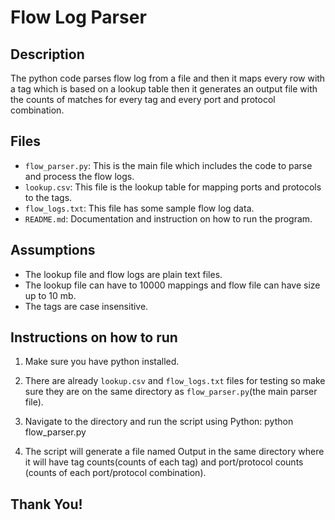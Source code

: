 # Flow Log Parser

## Description

The python code parses flow log from a file and then it maps every row with a tag which is based on a lookup table then it generates an output file with the counts of matches for every tag and every port and protocol combination.

## Files

- `flow_parser.py`: This is the main file which includes the code to parse and process the flow logs.
- `lookup.csv`: This file is the lookup table for mapping ports and protocols to the tags.
- `flow_logs.txt`: This file has some sample flow log data.
- `README.md`: Documentation and instruction on how to run the program.

## Assumptions

- The lookup file and flow logs are plain text files.
- The lookup file can have to 10000 mappings and flow file can have size up to 10 mb.
- The tags are case insensitive.

## Instructions on how to run

1. Make sure you have python installed.
2. There are already `lookup.csv` and `flow_logs.txt` files for testing so make sure they are on the same directory as `flow_parser.py`(the main parser file).
3. Navigate to the directory and run the script using Python:
   python flow_parser.py

4. The script will generate a file named Output in the same directory where it will have tag counts(counts of each tag) and port/protocol counts (counts of each port/protocol combination).


## Thank You!
